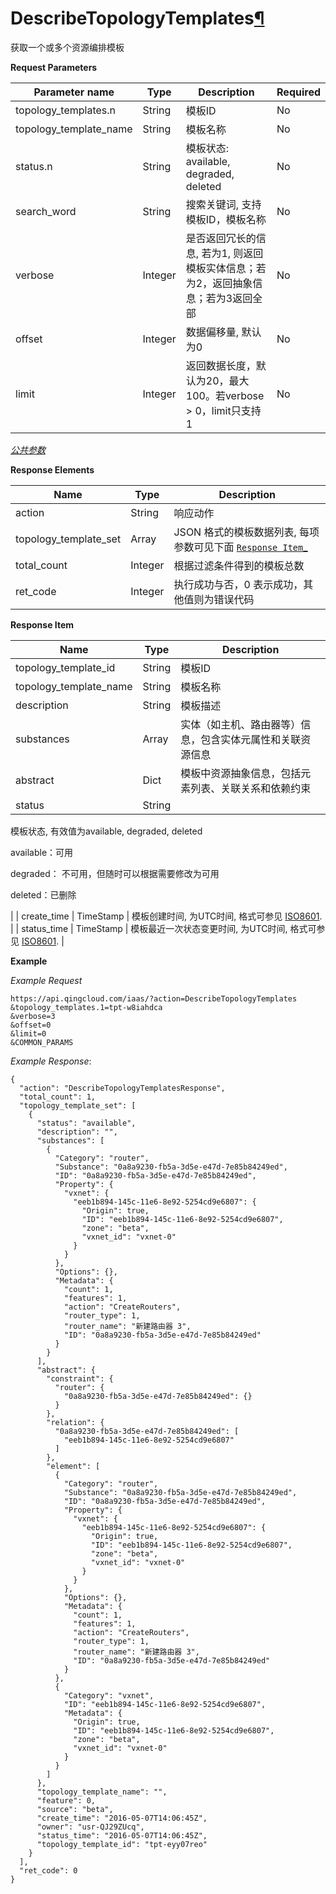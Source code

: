 ---
---

# DescribeTopologyTemplates[¶](#describetopologytemplates "永久链接至标题")

获取一个或多个资源编排模板

**Request Parameters**

| Parameter name | Type | Description | Required |
| --- | --- | --- | --- |
| topology_templates.n | String | 模板ID | No |
| topology_template_name | String | 模板名称 | No |
| status.n | String | 模板状态: available, degraded, deleted | No |
| search_word | String | 搜索关键词, 支持模板ID，模板名称 | No |
| verbose | Integer | 是否返回冗长的信息, 若为1, 则返回模板实体信息；若为2，返回抽象信息；若为3返回全部 | No |
| offset | Integer | 数据偏移量, 默认为0 | No |
| limit | Integer | 返回数据长度，默认为20，最大100。若verbose > 0，limit只支持1 | No |

[_公共参数_](../../common/parameters.html#api-common-parameters)

**Response Elements**

| Name | Type | Description |
| --- | --- | --- |
| action | String | 响应动作 |
| topology_template_set | Array | JSON 格式的模板数据列表, 每项参数可见下面 [`Response Item`_](#id2) |
| total_count | Integer | 根据过滤条件得到的模板总数 |
| ret_code | Integer | 执行成功与否，0 表示成功，其他值则为错误代码 |

**Response Item**

| Name | Type | Description |
| --- | --- | --- |
| topology_template_id | String | 模板ID |
| topology_template_name | String | 模板名称 |
| description | String | 模板描述 |
| substances | Array | 实体（如主机、路由器等）信息，包含实体元属性和关联资源信息 |
| abstract | Dict | 模板中资源抽象信息，包括元素列表、关联关系和依赖约束 |
| status | String | 

模板状态, 有效值为available, degraded, deleted

available：可用

degraded： 不可用，但随时可以根据需要修改为可用

deleted：已删除

 |
| create_time | TimeStamp | 模板创建时间, 为UTC时间, 格式可参见 [ISO8601](http://www.w3.org/TR/NOTE-datetime). |
| status_time | TimeStamp | 模板最近一次状态变更时间, 为UTC时间, 格式可参见 [ISO8601](http://www.w3.org/TR/NOTE-datetime). |

**Example**

_Example Request_

```
https://api.qingcloud.com/iaas/?action=DescribeTopologyTemplates
&topology_templates.1=tpt-w8iahdca
&verbose=3
&offset=0
&limit=0
&COMMON_PARAMS
```

_Example Response_:

```
{
  "action": "DescribeTopologyTemplatesResponse",
  "total_count": 1,
  "topology_template_set": [
    {
      "status": "available",
      "description": "",
      "substances": [
        {
          "Category": "router",
          "Substance": "0a8a9230-fb5a-3d5e-e47d-7e85b84249ed",
          "ID": "0a8a9230-fb5a-3d5e-e47d-7e85b84249ed",
          "Property": {
            "vxnet": {
              "eeb1b894-145c-11e6-8e92-5254cd9e6807": {
                "Origin": true,
                "ID": "eeb1b894-145c-11e6-8e92-5254cd9e6807",
                "zone": "beta",
                "vxnet_id": "vxnet-0"
              }
            }
          },
          "Options": {},
          "Metadata": {
            "count": 1,
            "features": 1,
            "action": "CreateRouters",
            "router_type": 1,
            "router_name": "新建路由器 3",
            "ID": "0a8a9230-fb5a-3d5e-e47d-7e85b84249ed"
          }
        }
      ],
      "abstract": {
        "constraint": {
          "router": {
            "0a8a9230-fb5a-3d5e-e47d-7e85b84249ed": {}
          }
        },
        "relation": {
          "0a8a9230-fb5a-3d5e-e47d-7e85b84249ed": [
            "eeb1b894-145c-11e6-8e92-5254cd9e6807"
          ]
        },
        "element": [
          {
            "Category": "router",
            "Substance": "0a8a9230-fb5a-3d5e-e47d-7e85b84249ed",
            "ID": "0a8a9230-fb5a-3d5e-e47d-7e85b84249ed",
            "Property": {
              "vxnet": {
                "eeb1b894-145c-11e6-8e92-5254cd9e6807": {
                  "Origin": true,
                  "ID": "eeb1b894-145c-11e6-8e92-5254cd9e6807",
                  "zone": "beta",
                  "vxnet_id": "vxnet-0"
                }
              }
            },
            "Options": {},
            "Metadata": {
              "count": 1,
              "features": 1,
              "action": "CreateRouters",
              "router_type": 1,
              "router_name": "新建路由器 3",
              "ID": "0a8a9230-fb5a-3d5e-e47d-7e85b84249ed"
            }
          },
          {
            "Category": "vxnet",
            "ID": "eeb1b894-145c-11e6-8e92-5254cd9e6807",
            "Metadata": {
              "Origin": true,
              "ID": "eeb1b894-145c-11e6-8e92-5254cd9e6807",
              "zone": "beta",
              "vxnet_id": "vxnet-0"
            }
          }
        ]
      },
      "topology_template_name": "",
      "feature": 0,
      "source": "beta",
      "create_time": "2016-05-07T14:06:45Z",
      "owner": "usr-QJ29ZUcq",
      "status_time": "2016-05-07T14:06:45Z",
      "topology_template_id": "tpt-eyy07reo"
    }
  ],
  "ret_code": 0
}
```
